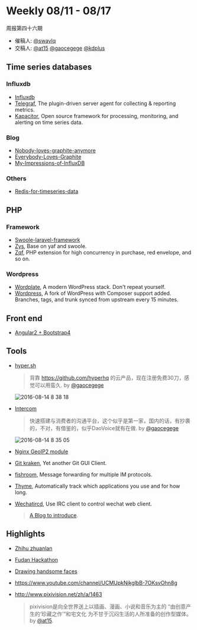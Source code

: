 # Weekly 08/11 - 08/17

周报第四十六期

- 催稿人:
  [@swaylq][swaylq]
- 交稿人:
  [@at15][at15]
  [@gaocegege][gaocegege]
  [@kdplus ][kdplus]

[at15]: https://github.com/at15
[mie]: https://github.com/arrowrowe
[dou]: https://github.com/ComMouse
[gaocegege]: https://github.com/gaocegege
[swaylq]: https://github.com/swaylq
[mingo-x]: https://github.com/mingo-x
[mrmiywj]: https://github.com/mrmiywj
[kdplus]: https://github.com/kdplus
[laohyx]: https://github.com/laohyx

## Time series databases

### Influxdb

- [Influxdb](https://github.com/influxdata/influxdb)
- [Telegraf](https://github.com/influxdata/telegraf), The plugin-driven server agent for collecting & reporting metrics.
- [Kapacitor](https://github.com/influxdata/kapacitor), Open source framework for processing, monitoring, and alerting on time series data. 

### Blog

- [Nobody-loves-graphite-anymore](https://www.vividcortex.com/blog/2015/11/05/nobody-loves-graphite-anymore)
- [Everybody-Loves-Graphite](http://obfuscurity.com/2015/11/Everybody-Loves-Graphite)
- [My-Impressions-of-InfluxDB](http://obfuscurity.com/2013/11/My-Impressions-of-InfluxDB)

### Others

- [Redis-for-timeseries-data](https://redislabs.com/solutions/redis-for-timeseries-data)

## PHP

### Framework

- [Swoole-laravel-framework](https://github.com/chongyi/swoole-laravel-framework)
- [Zys](https://github.com/qieangel2013/zys), Base on yaf and swoole.
- [Zqf](https://github.com/qieangel2013/zqf), PHP extension for high concurrency in purchase, red envelope, and so on.

### Wordpress

- [Wordplate](https://github.com/wordplate/wordplate), A modern WordPress stack. Don't repeat yourself.
- [Wordpress](https://github.com/johnpbloch/wordpress), A fork of WordPress with Composer support added. Branches, tags, and trunk synced from upstream every 15 minutes.

## Front end

- [Angular2 + Bootstrap4](http://www.strapui.com/themes/ani-angular-2-bootstrap-4-theme/)

## Tools

- [hyper.sh](https://console.hyper.sh/register/invite/Azk1mG3Q4lSbdK1zyDN4h0AAJMykK8cq)

  > 背靠 https://github.com/hyperhq 的云产品，现在注册免费30刀，感觉可以用蛮久. by [@gaocegege][gaocegege]

  ![2016-08-14 8 38 18](https://cloud.githubusercontent.com/assets/5100735/17649132/13b2ef5a-625f-11e6-85ac-6549affecf5a.png)

- [Intercom](https://www.intercom.io/)

  > 快速搭建与消费者的沟通平台，这个似乎是第一家，国内的话，有抄袭的，不对，有借鉴的，似乎DaoVoice就有在做. by [@gaocegege][gaocegege]

  ![2016-08-14 8 35 05](https://cloud.githubusercontent.com/assets/5100735/17649121/acbeeb00-625e-11e6-9416-e4bca1165596.png)

- [Nginx GeoIP2 module](https://github.com/leev/ngx_http_geoip2_module)
- [Git kraken](https://www.gitkraken.com/), Yet another Git GUI Client.
- [fishroom](https://github.com/tuna/fishroom), Message forwarding for multiple IM protocols.
- [Thyme](https://github.com/sourcegraph/thyme), Automatically track which applications you use and for how long.
- [Wechatircd](https://github.com/MaskRay/wechatircd), Use IRC client to control wechat web client. 

  > [A Blog to introduce](https://maskray.me/blog/2016-02-21-wechatircd).

## Highlights

- [Zhihu zhuanlan](https://zhuanlan.zhihu.com/p/20870307?refer=intelligentunit)
- [Fudan Hackathon](https://hackfdu.github.io/#/)
- [Drawing handsome faces](http://www.pixivision.net/zh/a/1568)
- https://www.youtube.com/channel/UCMUpkNjkglbB-7OKsvOhn8g
- http://www.pixivision.net/zh/a/1463

  > pixivision是向全世界送上以插画、漫画、小说和音乐为主的 “由创意产生的‘珍藏之作’”和宅文化
  为不甘于沉闷生活的人所准备的创作型媒体。 by [@at15][at15].
